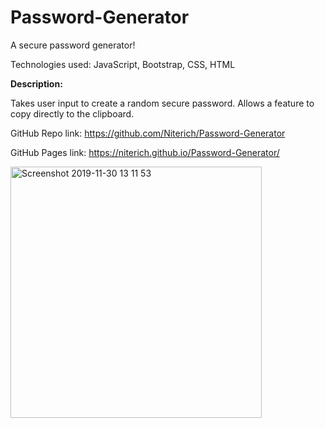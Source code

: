 # Password-Generator
A secure password generator!

Technologies used: JavaScript, Bootstrap, CSS, HTML

<strong>Description:</strong>

Takes user input to create a random secure password. Allows a feature to copy directly to the clipboard.

GitHub Repo link: https://github.com/Niterich/Password-Generator

GitHub Pages link: https://niterich.github.io/Password-Generator/

<img width="402" alt="Screenshot 2019-11-30 13 11 53" src="https://user-images.githubusercontent.com/52295078/69905595-13a57a00-1373-11ea-8fba-3c9dbd6a8a1d.png">
